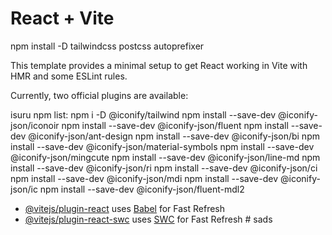 # React + Vite

npm install -D tailwindcss postcss autoprefixer

This template provides a minimal setup to get React working in Vite with HMR and some ESLint rules.

Currently, two official plugins are available:

isuru npm list:
npm i -D @iconify/tailwind
npm install --save-dev @iconify-json/iconoir
npm install --save-dev @iconify-json/fluent
npm install --save-dev @iconify-json/ant-design
npm install --save-dev @iconify-json/bi
npm install --save-dev @iconify-json/material-symbols
npm install --save-dev @iconify-json/mingcute
npm install --save-dev @iconify-json/line-md
npm install --save-dev @iconify-json/ri
npm install --save-dev @iconify-json/ci
npm install --save-dev @iconify-json/mdi
npm install --save-dev @iconify-json/ic
npm install --save-dev @iconify-json/fluent-mdl2

- [@vitejs/plugin-react](https://github.com/vitejs/vite-plugin-react/blob/main/packages/plugin-react/README.md) uses [Babel](https://babeljs.io/) for Fast Refresh
- [@vitejs/plugin-react-swc](https://github.com/vitejs/vite-plugin-react-swc) uses [SWC](https://swc.rs/) for Fast Refresh
  #   s a d s 
   
   
